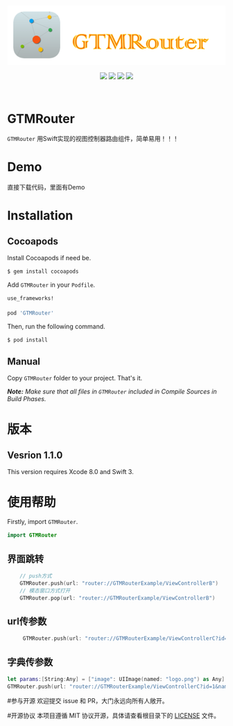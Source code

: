 
<p align="center">
<a href="https://github.com/GTMYang/GTMRouter"><img src="https://raw.githubusercontent.com/GTMYang/GTMRouter/master/logo.png"></a>
</p>

<p align="center">
<a href="https://github.com/GTMYang/GTMRouter"><img src="https://img.shields.io/badge/platform-ios-lightgrey.svg"></a>
<a href="https://github.com/GTMYang/GTMRouter"><img src="https://img.shields.io/github/license/johnlui/Pitaya.svg?style=flat"></a>
<a href="https://github.com/GTMYang/GTMRouter"><img src="https://img.shields.io/badge/language-Swift%203-orange.svg"></a>
<a href="https://travis-ci.org/GTMYang/GTMRouter"><img src="https://img.shields.io/travis/johnlui/Pitaya.svg"></a>
</p>

<br>

GTMRouter
===================
`GTMRouter` 用Swift实现的视图控制器路由组件，简单易用！！！


# Demo
直接下载代码，里面有Demo

# Installation

## Cocoapods

Install Cocoapods if need be.

```bash
$ gem install cocoapods
```

Add `GTMRouter` in your `Podfile`.

```ruby
use_frameworks!

pod 'GTMRouter'
```

Then, run the following command.

```bash
$ pod install
```


## Manual

Copy `GTMRouter` folder to your project. That's it.

_**Note:** Make sure that all files in `GTMRouter` included in Compile Sources in Build Phases._

# 版本

## Vesrion 1.1.0

This version requires Xcode 8.0 and Swift 3.

# 使用帮助

Firstly, import `GTMRouter`.

```swift
import GTMRouter
```

## 界面跳转
```swift
    // push方式
    GTMRouter.push(url: "router://GTMRouterExample/ViewControllerB")
    // 模态窗口方式打开
    GTMRouter.pop(url: "router://GTMRouterExample/ViewControllerB")
```

## url传参数
```swift
     GTMRouter.push(url: "router://GTMRouterExample/ViewControllerC?id=1&name=GTMYang&ctitle=bunengzhongwen"）
```

## 字典传参数
```swift
let params:[String:Any] = ["image": UIImage(named: "logo.png") as Any]
GTMRouter.push(url: "router://GTMRouterExample/ViewControllerC?id=1&name=GTMYang&ctitle=bunengzhongwen", parameter: params)
```






#参与开源
欢迎提交 issue 和 PR，大门永远向所有人敞开。

#开源协议
本项目遵循 MIT 协议开源，具体请查看根目录下的 [LICENSE](https://raw.githubusercontent.com/GTMYang/GTMRouter/master/LICENSE) 文件。


